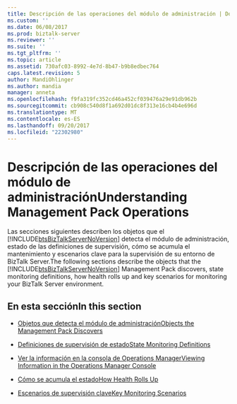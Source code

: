 ```yaml
---
title: Descripción de las operaciones del módulo de administración | Documentos de Microsoft
ms.custom: ''
ms.date: 06/08/2017
ms.prod: biztalk-server
ms.reviewer: ''
ms.suite: ''
ms.tgt_pltfrm: ''
ms.topic: article
ms.assetid: 730afc03-8992-4e7d-8b47-b9b8edbec764
caps.latest.revision: 5
author: MandiOhlinger
ms.author: mandia
manager: anneta
ms.openlocfilehash: f9fa319fc352cd46a452cf039476a29e91db962b
ms.sourcegitcommit: cb908c540d8f1a692d01dc8f313e16cb4b4e696d
ms.translationtype: MT
ms.contentlocale: es-ES
ms.lasthandoff: 09/20/2017
ms.locfileid: "22302980"
---
```

# <a name="understanding-management-pack-operations"></a><span data-ttu-id="b8aa3-102">Descripción de las operaciones del módulo de administración</span><span class="sxs-lookup"><span data-stu-id="b8aa3-102">Understanding Management Pack Operations</span></span>
<span data-ttu-id="b8aa3-103">Las secciones siguientes describen los objetos que el [!INCLUDE[btsBizTalkServerNoVersion](../includes/btsbiztalkservernoversion-md.md)] detecta el módulo de administración, estado de las definiciones de supervisión, cómo se acumula el mantenimiento y escenarios clave para la supervisión de su entorno de BizTalk Server.</span><span class="sxs-lookup"><span data-stu-id="b8aa3-103">The following sections describe the objects that the [!INCLUDE[btsBizTalkServerNoVersion](../includes/btsbiztalkservernoversion-md.md)] Management Pack discovers, state monitoring definitions, how health rolls up and key scenarios for monitoring your BizTalk Server environment.</span></span>  
  
## <a name="in-this-section"></a><span data-ttu-id="b8aa3-104">En esta sección</span><span class="sxs-lookup"><span data-stu-id="b8aa3-104">In this section</span></span>  
  
-   [<span data-ttu-id="b8aa3-105">Objetos que detecta el módulo de administración</span><span class="sxs-lookup"><span data-stu-id="b8aa3-105">Objects the Management Pack Discovers</span></span>](../technical-guides/objects-the-management-pack-discovers.md)  
  
-   [<span data-ttu-id="b8aa3-106">Definiciones de supervisión de estado</span><span class="sxs-lookup"><span data-stu-id="b8aa3-106">State Monitoring Definitions</span></span>](../technical-guides/state-monitoring-definitions.md)  
  
-   [<span data-ttu-id="b8aa3-107">Ver la información en la consola de Operations Manager</span><span class="sxs-lookup"><span data-stu-id="b8aa3-107">Viewing Information in the Operations Manager Console</span></span>](../technical-guides/viewing-information-in-the-operations-manager-console.md)  
  
-   [<span data-ttu-id="b8aa3-108">Cómo se acumula el estado</span><span class="sxs-lookup"><span data-stu-id="b8aa3-108">How Health Rolls Up</span></span>](../technical-guides/how-health-rolls-up.md)  
  
-   [<span data-ttu-id="b8aa3-109">Escenarios de supervisión clave</span><span class="sxs-lookup"><span data-stu-id="b8aa3-109">Key Monitoring Scenarios</span></span>](../technical-guides/key-monitoring-scenarios.md)